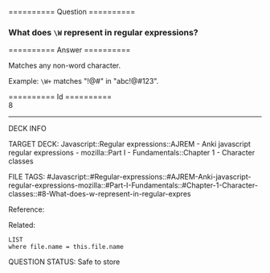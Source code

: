 ========== Question ==========  

### What does `\W` represent in regular expressions?  

========== Answer ==========  

Matches any non-word character.

Example: `\W+` matches "!@#" in "abc!@#123".

========== Id ==========  
8

---

DECK INFO

TARGET DECK: Javascript::Regular expressions::AJREM - Anki javascript regular expressions - mozilla::Part I - Fundamentals::Chapter 1 - Character classes

FILE TAGS: #Javascript::#Regular-expressions::#AJREM-Anki-javascript-regular-expressions-mozilla::#Part-I-Fundamentals::#Chapter-1-Character-classes::#8-What-does-w-represent-in-regular-expres

Reference:

Related:

```dataview
LIST
where file.name = this.file.name
```


QUESTION STATUS: Safe to store
